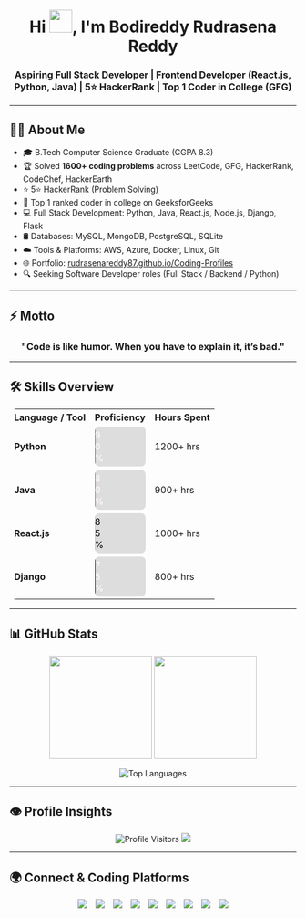 <h1 align="center">
  Hi <img src="https://raw.githubusercontent.com/MartinHeinz/MartinHeinz/master/wave.gif" width="40px" height="40px">, I'm Bodireddy Rudrasena Reddy
</h1>

<h3 align="center">
  Aspiring Full Stack Developer | Frontend Developer (React.js, Python, Java) | 5⭐ HackerRank | Top 1 Coder in College (GFG)
</h3>

---

## 👨‍💻 About Me  

- 🎓 B.Tech Computer Science Graduate (CGPA 8.3)  
- 🏆 Solved **1600+ coding problems** across LeetCode, GFG, HackerRank, CodeChef, HackerEarth  
- ⭐ 5⭐ HackerRank (Problem Solving)  
- 🥇 Top 1 ranked coder in college on GeeksforGeeks  
- 💻 Full Stack Development: Python, Java, React.js, Node.js, Django, Flask  
- 🛢️ Databases: MySQL, MongoDB, PostgreSQL, SQLite  
- ☁️ Tools & Platforms: AWS, Azure, Docker, Linux, Git  
- 🌐 Portfolio: [rudrasenareddy87.github.io/Coding-Profiles](https://rudrasenareddy87.github.io/Coding-Profiles/)  
- 🔍 Seeking Software Developer roles (Full Stack / Backend / Python)  

---

## ⚡ Motto  

<h3 align="center">
  "Code is like humor. When you have to explain it, it’s bad."
</h3>

---

## 🛠 Skills Overview

<table style="border-collapse: collapse; border-radius: 12px; overflow: hidden; width: 100%;">
  <tr>
    <th>Language / Tool</th>
    <th>Proficiency</th>
    <th>Hours Spent</th>
  </tr>
  <tr>
    <td><b>Python</b></td>
    <td>
      <div style="background:#ddd; border-radius:8px; width:100%; overflow:hidden;">
        <div style="width:90%; background:#3776AB; padding:5px 0; border-radius:8px; color:white; text-align:center; animation: fillBar 2s ease-in-out;">90%</div>
      </div>
    </td>
    <td>1200+ hrs</td>
  </tr>
  <tr>
    <td><b>Java</b></td>
    <td>
      <div style="background:#ddd; border-radius:8px; width:100%; overflow:hidden;">
        <div style="width:80%; background:#E34F26; padding:5px 0; border-radius:8px; color:white; text-align:center; animation: fillBar 2s ease-in-out;">80%</div>
      </div>
    </td>
    <td>900+ hrs</td>
  </tr>
  <tr>
    <td><b>React.js</b></td>
    <td>
      <div style="background:#ddd; border-radius:8px; width:100%; overflow:hidden;">
        <div style="width:85%; background:#61DAFB; padding:5px 0; border-radius:8px; color:black; text-align:center; animation: fillBar 2s ease-in-out;">85%</div>
      </div>
    </td>
    <td>1000+ hrs</td>
  </tr>
  <tr>
    <td><b>Django</b></td>
    <td>
      <div style="background:#ddd; border-radius:8px; width:100%; overflow:hidden;">
        <div style="width:75%; background:#092E20; padding:5px 0; border-radius:8px; color:white; text-align:center; animation: fillBar 2s ease-in-out;">75%</div>
      </div>
    </td>
    <td>800+ hrs</td>
  </tr>
</table>

<style>
@keyframes fillBar {
  0% { width: 0; }
  100% { width: inherit; }
}
</style>

---

## 📊 GitHub Stats  

<p align="center">
  <img src="https://github-readme-stats.vercel.app/api?username=RudrasenaReddy87&show_icons=true&theme=tokyonight" height="180"/>
  <img src="https://github-readme-streak-stats.herokuapp.com/?user=RudrasenaReddy87&theme=tokyonight" height="180"/>
</p>

<p align="center">
  <img src="https://github-readme-stats.vercel.app/api/top-langs/?username=RudrasenaReddy87&layout=compact&theme=tokyonight" alt="Top Languages"/>
</p>

---

## 👁 Profile Insights  

<div align="center">
  <p>
    <img src="https://komarev.com/ghpvc/?username=RudrasenaReddy87&label=Profile+Visitors&color=blue&style=for-the-badge" alt="Profile Visitors"/>
    <img src="https://img.shields.io/badge/Active%20Since-2023-blue?style=for-the-badge"/>
  </p>
</div>

---

## 🌍 Connect & Coding Platforms  

<div align="center" style="display: flex; flex-wrap: wrap; justify-content: center; gap: 15px; margin-top: 10px;">

  <!-- Social Media -->
  <a href="https://linkedin.com/in/bodireddyrudrasenareddy">
    <img src="https://img.shields.io/badge/LinkedIn-0A66C2?style=for-the-badge&logo=linkedin&logoColor=white"/>
  </a>
  <a href="https://github.com/RudrasenaReddy87">
    <img src="https://img.shields.io/badge/GitHub-181717?style=for-the-badge&logo=github&logoColor=white"/>
  </a>
  <a href="mailto:b.rudrasenareddy@gmail.com">
    <img src="https://img.shields.io/badge/Gmail-D14836?style=for-the-badge&logo=gmail&logoColor=white"/>
  </a>
  <a href="https://instagram.com/rudrasenareddy_87">
    <img src="https://img.shields.io/badge/Instagram-E4405F?style=for-the-badge&logo=instagram&logoColor=white"/>
  </a>

  <!-- Coding Platforms -->
  <a href="https://www.leetcode.com/rudrasenareddy">
    <img src="https://img.shields.io/badge/LeetCode-FFA116?style=for-the-badge&logo=leetcode&logoColor=black"/>
  </a>
  <a href="https://auth.geeksforgeeks.org/user/brudrasenareddy">
    <img src="https://img.shields.io/badge/GeeksforGeeks-0F9D58?style=for-the-badge&logo=geeksforgeeks&logoColor=white"/>
  </a>
  <a href="https://www.hackerrank.com/rudrasenareddy">
    <img src="https://img.shields.io/badge/HackerRank-2EC866?style=for-the-badge&logo=hackerrank&logoColor=white"/>
  </a>
  <a href="https://www.codechef.com/users/rudrasenareddy">
    <img src="https://img.shields.io/badge/CodeChef-5B4638?style=for-the-badge&logo=codechef&logoColor=white"/>
  </a>
  <a href="https://www.hackerearth.com/@rudrasenareddy">
    <img src="https://img.shields.io/badge/HackerEarth-323754?style=for-the-badge&logo=hackerearth&logoColor=white"/>
  </a>

</div>
